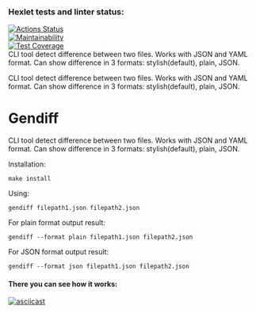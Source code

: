 ### Hexlet tests and linter status:
[![Actions Status](https://github.com/AlexBoynich/frontend-project-46/workflows/hexlet-check/badge.svg)](https://github.com/AlexBoynich/frontend-project-46/actions)<br/>
[![Maintainability](https://api.codeclimate.com/v1/badges/5dc3982e2959833f9693/maintainability)](https://codeclimate.com/github/AlexBoynich/frontend-project-46/maintainability)<br/>
[![Test Coverage](https://api.codeclimate.com/v1/badges/5dc3982e2959833f9693/test_coverage)](https://codeclimate.com/github/AlexBoynich/frontend-project-46/test_coverage)<br/>
CLI tool detect difference between two files. Works with JSON and YAML format. Can show difference in 3 formats: stylish(default), plain, JSON.

CLI tool detect difference between two files. Works with JSON and YAML format. Can show difference in 3 formats: stylish(default), plain, JSON.

# Gendiff
CLI tool detect difference between two files. Works with JSON and YAML format. Can show difference in 3 formats: stylish(default), plain, JSON.

Installation: 
```
make install
```
Using:
```
gendiff filepath1.json filepath2.json
```

For plain format output result:
```
gendiff --format plain filepath1.json filepath2.json
```

For JSON format output result:
```
gendiff --format json filepath1.json filepath2.json
```
#### There you can see how it works:
[![asciicast](https://asciinema.org/a/YIewLsZUgwWV8lLtAHhirejda.svg)](https://asciinema.org/a/YIewLsZUgwWV8lLtAHhirejda)

